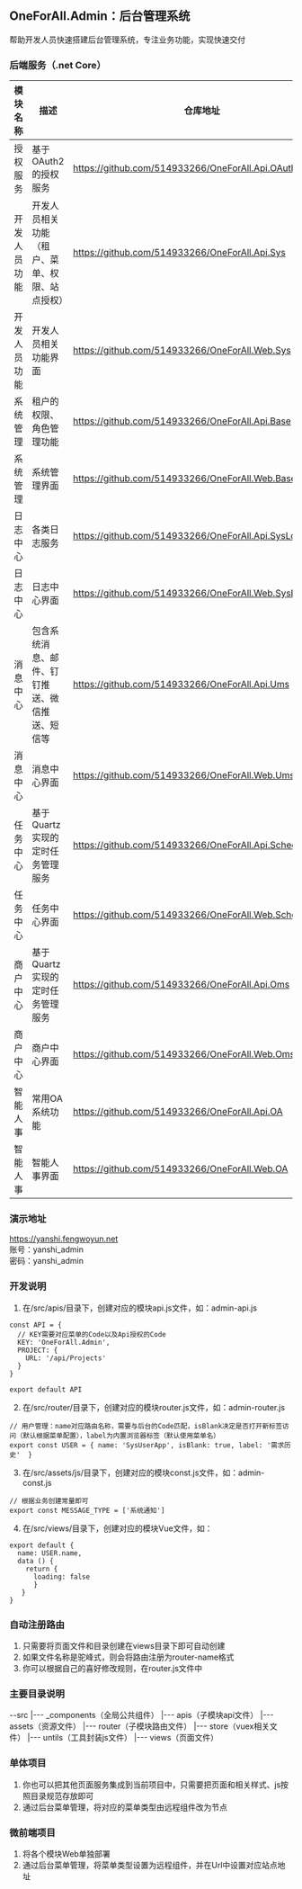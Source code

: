 ## **OneForAll.Admin：后台管理系统**
帮助开发人员快速搭建后台管理系统，专注业务功能，实现快速交付<br/>

### 后端服务（.net Core）

| 模块名称 | 描述 | 仓库地址 |
| ------- | ------- | ------- |
| 授权服务 | 基于OAuth2的授权服务 | https://github.com/514933266/OneForAll.Api.OAuth |
| 开发人员功能 | 开发人员相关功能（租户、菜单、权限、站点授权） | https://github.com/514933266/OneForAll.Api.Sys |
| 开发人员功能 | 开发人员相关功能界面 | https://github.com/514933266/OneForAll.Web.Sys |
| 系统管理 | 租户的权限、角色管理功能 | https://github.com/514933266/OneForAll.Api.Base |
| 系统管理 | 系统管理界面 | https://github.com/514933266/OneForAll.Web.Base |
| 日志中心 | 各类日志服务 | https://github.com/514933266/OneForAll.Api.SysLog |
| 日志中心 | 日志中心界面 | https://github.com/514933266/OneForAll.Web.SysLog |
| 消息中心 | 包含系统消息、邮件、钉钉推送、微信推送、短信等 | https://github.com/514933266/OneForAll.Api.Ums |
| 消息中心 | 消息中心界面 | https://github.com/514933266/OneForAll.Web.Ums |
| 任务中心 | 基于Quartz实现的定时任务管理服务 | https://github.com/514933266/OneForAll.Api.ScheduleJob |
| 任务中心 | 任务中心界面 | https://github.com/514933266/OneForAll.Web.ScheduleJob |
| 商户中心 | 基于Quartz实现的定时任务管理服务 | https://github.com/514933266/OneForAll.Api.Oms |
| 商户中心 | 商户中心界面 | https://github.com/514933266/OneForAll.Web.Oms |
| 智能人事 | 常用OA系统功能 | https://github.com/514933266/OneForAll.Api.OA |
| 智能人事 | 智能人事界面 | https://github.com/514933266/OneForAll.Web.OA |

### 演示地址
https://yanshi.fengwoyun.net<br/>
账号：yanshi_admin<br/>
密码：yanshi_admin<br/>

### 开发说明
1. 在/src/apis/目录下，创建对应的模块api.js文件，如：admin-api.js
```
const API = {
  // KEY需要对应菜单的Code以及Api授权的Code
  KEY: 'OneForAll.Admin',
  PROJECT: {
    URL: '/api/Projects'
  }
}

export default API

```
2. 在/src/router/目录下，创建对应的模块router.js文件，如：admin-router.js
```
// 用户管理：name对应路由名称，需要与后台的Code匹配，isBlank决定是否打开新标签访问（默认根据菜单配置），label为内置浏览器标签（默认使用菜单名）
export const USER = { name: 'SysUserApp', isBlank: true, label: '需求历史'  }
```
3. 在/src/assets/js/目录下，创建对应的模块const.js文件，如：admin-const.js
```
// 根据业务创建常量即可
export const MESSAGE_TYPE = ['系统通知']
```
4. 在/src/views/目录下，创建对应的模块Vue文件，如：
```
export default {
  name: USER.name,
  data () {
    return {
      loading: false
      }
   }
}
```

### 自动注册路由
1. 只需要将页面文件和目录创建在views目录下即可自动创建
2. 如果文件名称是驼峰式，则会将路由注册为router-name格式
3. 你可以根据自己的喜好修改规则，在router.js文件中

### 主要目录说明
--src
|--- _components（全局公共组件）
|--- apis（子模块api文件）
|--- assets（资源文件）
|--- router（子模块路由文件）
|--- store（vuex相关文件）
|--- untils（工具封装js文件）
|--- views（页面文件）

### 单体项目
1. 你也可以把其他页面服务集成到当前项目中，只需要把页面和相关样式、js按照目录规范存放即可
2. 通过后台菜单管理，将对应的菜单类型由远程组件改为节点

### 微前端项目
1. 将各个模块Web单独部署
2. 通过后台菜单管理，将菜单类型设置为远程组件，并在Url中设置对应站点地址

